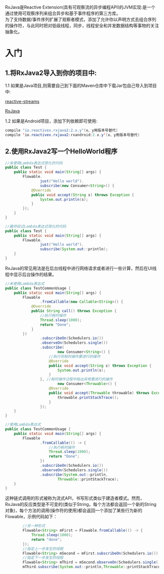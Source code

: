 RxJava是Reactive Extension\(具有可观察流的异步编程API\)的JVM实现:是一个通过使用可观察序列来组合异步和基于事件程序的第三方库。  
为了支持数据/事件序列扩展了观察者模式，添加了允许你以声明方式去组合序列的操作符，与此同时把对低级线程，同步，线程安全和并发数据结构等事物的关注抽象化。

# 入门

## 1.将RxJava2导入到你的项目中:

1.1  如果是Java项目,则需要自己到下面的Maven仓库中下载Jar包自己导入到项目中:

[reactive-streams](https://mvnrepository.com/artifact/org.reactivestreams/reactive-streams/1.0.0)

[RxJava](https://mvnrepository.com/artifact/io.reactivex.rxjava2/rxjava/2.1.0)

1.2  如果是Android项目，添加下列依赖即可使用:

```java
compile "io.reactivex.rxjava2:2.x.y"(x、y用版本号替代)
compile 'io.reactivex.rxjava2:rxandroid:2.x.y'(x、y用版本号替代)
```

## 2.使用RxJava2写一个HelloWorld程序

```java
//未使用Lambda表达式简化的代码
public class Test {
    public static void main(String[] args) {
        Flowable.
                just("Hello world").
                subscribe(new Consumer<String>() {
            @Override
            public void accept(String s) throws Exception {
                System.out.println(s);
            }
        });
    }
}
```

```java
//最终经过Lambda表达式简化的代码
public class Test {
    public static void main(String[] args) {
        Flowable.
                just("Hello world").
                subscribe(System.out::println);
    }
}
```

RxJava的常见用法是在后台线程中进行网络请求或者进行一些计算，然后在UI线程中显示后台操作的结果。

```java
//未使用Lambda表达式
public class TestCommonUsage {
    public static void main(String[] args) {
        Flowable
                .fromCallable(new Callable<String>() {
            @Override
            public String call() throws Exception {
                //执行耗时操作
                Thread.sleep(1000);
                return "Done";
            }
        })
                .subscribeOn(Schedulers.io())
                .observeOn(Schedulers.single())
                .subscribe(
                        new Consumer<String>() {
                    //执行完耗时操作要进行的操作
                    @Override
                    public void accept(String s) throws Exception {
                        System.out.println(s);
                    }
                }, //耗时操作过程中抛出异常要进行的操作
                        new Consumer<Throwable>() {
                    @Override
                    public void accept(Throwable throwable) throws Exception {
                        throwable.printStackTrace();
                    }
                });
    }
}
```

```java
//使用Lambda表达式
public class TestCommonUsage {
    public static void main(String[] args) {
        Flowable
                .fromCallable(() -> {
                    //执行耗时操作
                    Thread.sleep(1000);
                    return "Done";
                })
                .subscribeOn(Schedulers.io())
                .observeOn(Schedulers.single())
                .subscribe(System.out::println,
                        Throwable::printStackTrace);
    }
}
```

这种链式调用的形式被称为流式API，书写形式类似于建造者模式。然而，RxJava的反应类型是不可变的\(类似于String，每个方法都会返回一个新的String对象\)，每个方法的调用\(操作符的使用\)都会返回一个添加了某些行为新的Flowable，示例代码如下：

```java
        //另一种形式
        Flowable<String> mFirst = Flowable.fromCallable(() -> {
            Thread.sleep(1000);
            return "done";
        });
        //指定上一步发生的线程
        Flowable<String> mSecond = mFirst.subscribeOn(Schedulers.io());
        //指定下一步发生的线程
        Flowable<String> mThird = mSecond.observeOn(Schedulers.single());
        mThird.subscribe(System.out::println,Throwable::printStackTrace);
```



